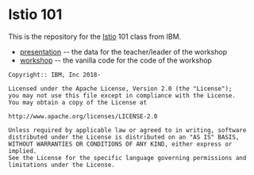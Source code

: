 # Istio 101

This is the repository for the [Istio][istio] 101 class from IBM.

- [presentation](./presentation) -- the data for the teacher/leader of the workshop
- [workshop](./workshop) -- the vanilla code for the code of the workshop


```text
Copyright:: IBM, Inc 2018-

Licensed under the Apache License, Version 2.0 (the "License");
you may not use this file except in compliance with the License.
You may obtain a copy of the License at

http://www.apache.org/licenses/LICENSE-2.0

Unless required by applicable law or agreed to in writing, software
distributed under the License is distributed on an "AS IS" BASIS,
WITHOUT WARRANTIES OR CONDITIONS OF ANY KIND, either express or implied.
See the License for the specific language governing permissions and
limitations under the License.
```



[istio]: https://istio.io/
